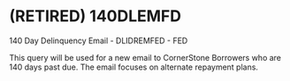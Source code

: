 # (RETIRED) 140DLEMFD

140 Day Delinquency Email - DLIDREMFED - FED

This query will be used for a new email to CornerStone Borrowers who are 140 days past due. The email focuses on alternate repayment plans.
